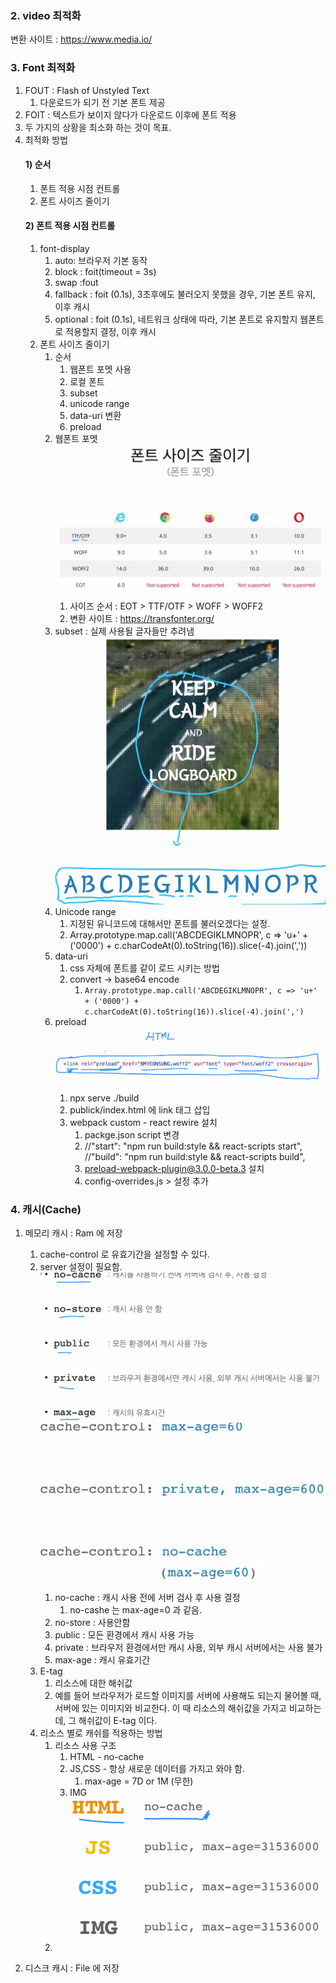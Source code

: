 
### 2. video 최적화
변환 사이트 : https://www.media.io/

### 3. Font 최적화

1) FOUT : Flash of Unstyled Text
   1) 다운로드가 되기 전 기본 폰트 제공
2) FOIT : 텍스트가 보이지 않다가 다운로드 이후에 폰트 적용
3) 두 가지의 상황을 최소화 하는 것이 목표.
4) 최적화 방법
   #### 1) 순서
      1) 폰트 적용 시점 컨트롤
      2) 폰트 사이즈 줄이기
   #### 2) 폰트 적용 시점 컨트롤
      1) font-display 
         1) auto: 브라우저 기본 동작
         2) block : foit(timeout = 3s)
         3) swap :fout
         4) fallback : foit (0.1s), 3초후에도 불러오지 못했을 경우, 기본 폰트 유지, 이후 캐시
         5) optional : foit (0.1s), 네트워크 상태에 따라, 기본 폰트로 유지할지 웹폰트로 적용할지 결정, 이후 캐시 
      2) 폰트 사이즈 줄이기
         1) 순서
            1) 웹폰트 포멧 사용
            2) 로컬 폰트
            3) subset 
            4) unicode range 
            5) data-uri 변환
            6) preload
         2) 웹폰트 포멧
            ![img.png](img.png)
            1) 사이즈 순서 : EOT > TTF/OTF > WOFF > WOFF2
            2) 변환 사이트 : https://transfonter.org/
         3) subset : 실제 사용될 글자들만 추려냄
            ![img_1.png](img_1.png)
         4) Unicode range
            1) 지정된 유니코드에 대해서만 폰트를 불러오겠다는 설정.
            2) Array.prototype.map.call('ABCDEGIKLMNOPR', c => 'u+' + ('0000') + c.charCodeAt(0).toString(16)).slice(-4).join(','))
         5) data-uri
            1) css 자체에 폰트를 같이 로드 시키는 방법
            2) convert -> base64 encode
               1) `Array.prototype.map.call('ABCDEGIKLMNOPR', c => 'u+' + ('0000') + c.charCodeAt(0).toString(16)).slice(-4).join(',')`
         6) preload
            ![img_2.png](img_2.png)
            1) npx serve ./build
            2) publick/index.html 에 link 태그 삽입
            3) webpack custom - react rewire 설치
               1) packge.json script 변경
               2) //"start": "npm run build:style && react-scripts start",
                  //"build": "npm run build:style && react-scripts build",
               3) preload-webpack-plugin@3.0.0-beta.3 설치
               4) config-overrides.js > 설정 추가


### 4. 캐시(Cache)
1) 메모리 캐시 : Ram 에 저장
   1) cache-control 로 유효기간을 설정할 수 있다.
   2) server 설정이 필요함.
      ![img_3.png](img_3.png)
      ![img_4.png](img_4.png)
      1) no-cache : 캐시 사용 전에 서버 검사 후 사용 결정
         1) no-cashe 는 max-age=0 과 같음.
      2) no-store : 사용안함
      3) public : 모든 환경에서 캐시 사용 가능
      4) private : 브라우저 환경에서만 캐시 사용, 외부 캐시 서버에서는 사용 불가
      5) max-age : 캐시 유효기간
   3) E-tag
      1) 리소스에 대한 해쉬값
      2) 예를 들어 브라우저가 로드할 이미지를 서버에 사용해도 되는지 물어볼 때, 서버에 있는 이미지와 비교한다.
        이 때 리소스의 해쉬값을 가지고 비교하는데, 그 해쉬값이 E-tag 이다.
   4) 리소스 별로 캐쉬를 적용하는 방법
      1) 리소스 사용 구조
         1) HTML - no-cache
         2) JS,CSS - 항상 새로운 데이터를 가지고 와야 함.
            1) max-age = 7D or 1M (무한)
         3) IMG 
      ![img_5.png](img_5.png)
      2) 
  
          
2) 디스크 캐시 : File 에 저장



